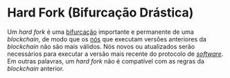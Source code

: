 # Hard Fork (Bifurcação Drástica)

Um _hard fork_ é uma [bifurcação](Fork.md) importante e permanente de uma _blockchain_, de modo que os [nós](N%C3%B3.md) que executam versões anteriores da _blockchain_ não são mais válidos. Nós novos ou atualizados serão necessários para executar a versão mais recente do protocolo de [_software_](Software.md). Em outras palavras, um _hard fork_ não é compatível com as regras da _blockchain_ anterior.